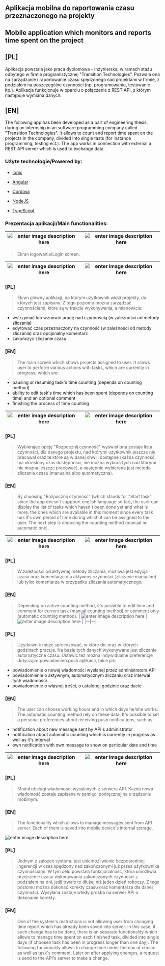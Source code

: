 
## Aplikacja mobilna do raportowania czasu przeznaczonego na projekty

## Mobile application which monitors and reports time spent on the project
  
## [PL]
Aplikacja powstała jako praca dyplomowa - inżynierska, w ramach stażu odbytego w firmie programistycznej "Transition Technologies". Pozwala ona na zarządzanie i raportowanie czasu spędzonego nad projektami w firmie, z podziałem na poszczególne czynności (np. programowanie, testowanie itp.). Aplikacja funkcjonuje w oparciu o połączenie z REST API, z którym następuje wymiana danych.

 ## [EN]
The following app has been developed as a part of engineering thesis, during an internship in an software programming company called "Transition Technologies". It allows to count and report time spent on the projects in the company, divided into single tasts (for instance programming, testing ect.). The app works in connection with external a REST API server which is used to exchange data. 

### Użyte technologie/Powered by:

-  [Ionic](https://ionicframework.com/)

-  [Angular](https://angular.io/)

-  [Cordova](https://cordova.apache.org/)

-  [NodeJS](https://nodejs.org/)

-  [TypeScript](https://www.typescriptlang.org/)

### Prezentacja aplikacji/Main functionalities:

| ![enter image description here](https://github.com/Dudix93/raportowanie/blob/api2/screenshots/err_logn.png) |![enter image description here](https://github.com/Dudix93/raportowanie/blob/api2/screenshots/err_conn.png) |
|--|--|

  

>Ekran logowania/Login screen.

| ![enter image description here](https://github.com/Dudix93/raportowanie/blob/api2/screenshots/ekran_glowny.png) |![enter image description here](https://github.com/Dudix93/raportowanie/blob/api2/screenshots/zliczanie_manualne.png) |
|--|--|

### [PL]
>Ekran główny aplikacji, na którym użytkownik widzi projekty, do których jest zapisany. Z tego poziomu można zarządzać czynnościami, które są w trakcie wykonywania, a mianowicie:
- wstrzymać lub wznowić pracę nad czynnością (w zależności od metody zliczania)
- edytować czas przeznaczony na czynność (w zależności od metody zliczania) oraz opcjonalny komentarz
- zakończyć zliczanie czasu

### [EN]
>The main screen which shows projects assigned to user. It allows user to perform various actions with tasks, which are currently in progress, which are:
- pausing or resuming task's time counting (depends on counting method)
- ability to edit task's time which has been spent (depends on counting time) and an optional comment
- finishing the process of time counting

| ![enter image description here](https://github.com/Dudix93/raportowanie/blob/api2/screenshots/czynnosci.png) |![enter image description here](https://github.com/Dudix93/raportowanie/blob/api2/screenshots/metoda_zliczania.png) |
|--|--|

### [PL]
>Wybierając opcję "Rozpocznij czynność" wyświetlona zostaje lista czynności, dla danego projektu, nad którymi użytkownik jeszcze nie pracował oraz te które są w danej chwili dostępne (każda czynność ma określony czas dostępności, nie można wybrać tych nad którymi nie można jeszcze pracować), a następnie wybierana jest metoda zliczania czasu (manualna albo automatyczna).

### [EN]
>By choosing "Rozpocznij czynność" (which stands for "Start task" since the app doesn't suppport english language so far), the user can display the list of tasks which haven't been done yet and what is more, the ones which are available in this moment since every task has it's own peroid of time during which it can be assigned to the user. The next step is choosing the counting method (manual or automatic one).

| ![enter image description here](https://github.com/Dudix93/raportowanie/blob/api2/screenshots/edit_manual.jpg) |![enter image description here](https://github.com/Dudix93/raportowanie/blob/api2/screenshots/edit_autotask.jpg) |
|--|--|

### [PL]
>W zależności od aktywnej metody zliczania, możliwa jest edycja czasu oraz komentarza dla aktywnej czynności (zliczanie manualne) lub tylko komentarza w przypadku zliczania automatycznego.

### [EN]
>Depending on active counting method, it's possible to edit time and comment for current task (manual counting method) or comment only (automatic counting method).
| ![enter image description here](https://github.com/Dudix93/raportowanie/blob/api2/screenshots/dni.png) |![enter image description here](https://github.com/Dudix93/raportowanie/blob/api2/screenshots/opcje_powiadomienia.png) |
|--|--|

### [PL]
>Użytkownik może sprecyzować, w które dni oraz w których godzinach pracuje. Na bazie tych danych wykonywane jest zliczanie automatyczne czasu. Ustawić też można indywidualne preferencje dotyczące powiadomień push aplikacji, takie jak:
- powiadomienie o nowej wiadomości wysłanej przez administratora API
- powiadomienie o aktywnym, automatycznym zliczaniu oraz interwał tych wiadomości
- powiadomienie o własnej treści, o ustalonej godzinie oraz dacie

### [EN]
>The user can choose working hours and in which days he/she works. The automatic counting method rely on these data. It's possible to set a personal preferences about receiving push notifications, such as:
- notification about new message sent by API's administrator
- notification about automatic counting which is currently in progress as well as it's interval
- own notification with own message to show on particular date and time

 | ![enter image description here](https://github.com/Dudix93/raportowanie/blob/api2/screenshots/wiadomosci.jpg) |![enter image description here](https://github.com/Dudix93/raportowanie/blob/api2/screenshots/wiadomosc.jpg) |
|--|--|

### [PL]
>Moduł obsługi wiadomości wysyłanych z serwera API. Każda nowa wiadomość zostaje zapisana w pamięci podręcznej na urządzeniu mobilnym.

### [EN]
>The functionality which allows to manage messages sent from API server. Each of them is saved into mobile device's internal storage.

![enter image description here](https://github.com/Dudix93/raportowanie/blob/api2/screenshots/zakonczone_czynnosci.png)

### [PL]
>Jednym z założeń systemu jest uniemożliwienie bezpośredniej ingerencji w czas spędzony nad zakończonymi już przez użytkownika czynnościami. W tym celu powstała funkcjonalność, która umożliwia przejrzenie czasu wykonywania zakończonych czynności z podziałem na dni, jeśli trwało to dłużej niż jeden dzień roboczy. Z tego poziomu można dokonać korekty czasu oraz komentarza dla danej czynności. Wysyłana zostaje wtedy prośba na serwer API o dokonanie korekty.

### [EN]
>One of the system's restrictions is not allowing user from changing time report which has already been saved into server. In this case, if such change has to be done, there is an separate functionality which allows to manage time spent on each finished task, divided into single days (if choosen task has been in progress longer than one day). The following funcionality allows to change time under the day of choice as well as task's comment. Later on after applying changes, a request is send to the API's server to make a change.